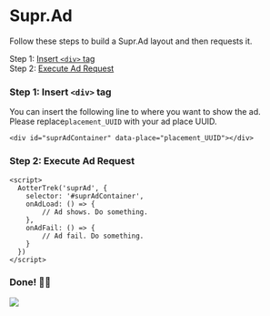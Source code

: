# Supr.Ad

Follow these steps to build a Supr.Ad layout and then requests it.

Step 1: [Insert `<div>` tag ](supr.ad.md#step-1-insert-less-than-div-greater-than-tag)\
Step 2: [Execute Ad Request](supr.ad.md#step-2-execute-ad-request)

### Step 1: Insert `<div>` tag&#x20;

You can insert the following line to where you want to show the ad.\
Please replace`placement_UUID` with your ad place UUID.

```markup
<div id="suprAdContainer" data-place="placement_UUID"></div>
```

### Step 2: Execute Ad Request

```markup
<script>
  AotterTrek('suprAd', {
    selector: '#suprAdContainer',
    onAdLoad: () => {
        // Ad shows. Do something.
    },
    onAdFail: () => {
        // Ad fail. Do something.
    }
  })
</script>
```

### Done! 👏🏼

![](https://previews.dropbox.com/p/thumb/ABZiAyS0fv8okJ0vS8FZMP5MRB-Mner5PGTarUnoQ9P1d8EZzHtz0qEuZ2ZRTmjSFU-ZUI3G5hxC1sz17e4gbaonud-cP-v2uQtwurSIdln1X3HGbKfasyHesFPhVyzVJlhnG7_dH1AvYBM-1RPo4b8fB-oUZNJ1KuGTdT1EqvVFemGtSKWx_jgvsX5zpgY0YJ_IE_KDi75xttiii-PjRhvPnfoWxgSnFGV26MkdzeQbElogxKwJtT8GSYbVDgj_30t_LNiW3mlVFSIP9H0D15xvJ0PReGKASdM8HwrjgnMy5ZOb9do5GXitZsfvxY0xfKCtqXpLDQ_zxZ9xtjLv8fzaJPdKLaK-ZLmnX-x-bAbOww/p.png)
